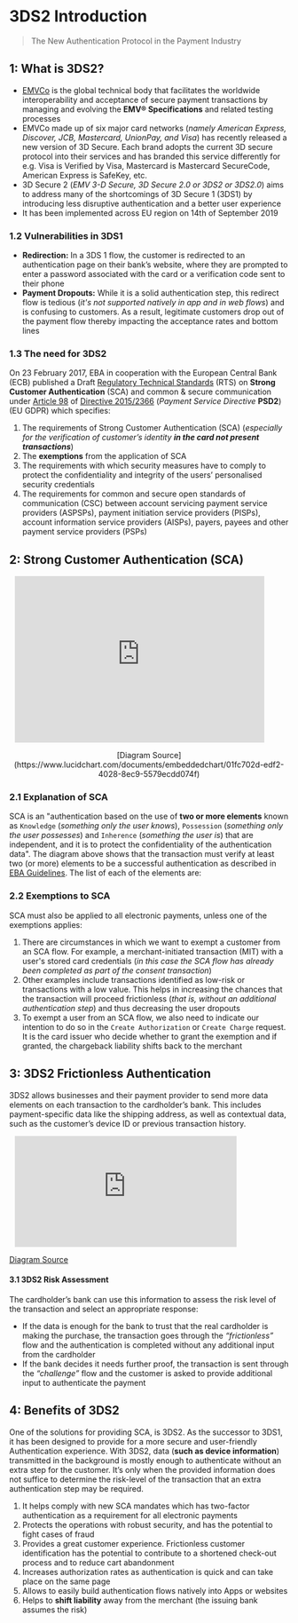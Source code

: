 # 3DS2 Introduction

>The New Authentication Protocol in the Payment Industry

## 1: What is 3DS2?

- [EMVCo](https://www.emvco.com/emv-technologies/3d-secure/) is the global technical body that facilitates the worldwide interoperability and acceptance of secure payment transactions by managing and evolving the **EMV® Specifications** and related testing processes
- EMVCo made up of six major card networks (*namely American Express, Discover, JCB, Mastercard, UnionPay, and Visa*) has recently released a new version of 3D Secure. Each brand adopts the current 3D secure protocol into their services and has branded this service differently for e.g. Visa is Verified by Visa, Mastercard is Mastercard SecureCode, American Express is SafeKey, etc.
- 3D Secure 2 (*EMV 3-D Secure, 3D Secure 2.0 or 3DS2 or 3DS2.0*) aims to address many of the shortcomings of 3D Secure 1 (3DS1) by introducing less disruptive authentication and a better user experience
- It has been implemented across EU region on 14th of September 2019

### 1.2 Vulnerabilities in 3DS1

- **Redirection:** In a 3DS 1 flow, the customer is redirected to an authentication page on their bank’s website, where they are prompted to enter a password associated with the card or a verification code sent to their phone
- **Payment Dropouts:** While it is a solid authentication step, this redirect flow is tedious (*it's not supported natively in app and in web flows*) and is confusing to customers. As a result, legitimate customers drop out of the payment flow thereby impacting the acceptance rates and bottom lines

### 1.3 The need for 3DS2
On 23 February 2017, EBA in cooperation with the European Central Bank (ECB) published a Draft [Regulatory Technical Standards](https://eba.europa.eu/documents/10180/1761863/Final+draft+RTS+on+SCA+and+CSC+under+PSD2+%28EBA-RTS-2017-02%29.pdf) (RTS) on **Strong Customer Authentication** (SCA) and common & secure communication under [Article 98](http://www.privacy-regulation.eu/en/article-98-review-of-other-union-legal-acts-on-data-protection-GDPR.htm) of [Directive 2015/2366](https://eur-lex.europa.eu/eli/dir/2015/2366/oj) (*Payment Service Directive* **PSD2**) (EU GDPR) which specifies:

1. The requirements of Strong Customer Authentication (SCA) (*especially for the verification of customer’s identity **in the card not present transactions***)
2. The **exemptions** from the application of SCA
3. The requirements with which security measures have to comply to protect the confidentiality and integrity of the users’ personalised security credentials
4. The requirements for common and secure open standards of communication (CSC) between account servicing payment service providers (ASPSPs), payment initiation service providers (PISPs), account information service providers (AISPs), payers, payees and other payment service providers (PSPs)

## 2: Strong Customer Authentication (SCA)

<p align="center"><div style="width: 450px; height: 300px; margin: 10px; position: relative;"><iframe allowfullscreen frameborder="0" style="width:450px; height:300px" src="https://www.lucidchart.com/documents/embeddedchart/01fc702d-edf2-4028-8ec9-5579ecdd074f" id="9EcxWS-ld~cA"></iframe></div></p>

<p align="center">[Diagram Source](https://www.lucidchart.com/documents/embeddedchart/01fc702d-edf2-4028-8ec9-5579ecdd074f)</p>

### 2.1 Explanation of SCA

SCA is an "authentication based on the use of **two or more elements** known as `Knowledge` (*something only the user knows*), `Possession` (*something only the user possesses*) and `Inherence` (*something the user is*) that are independent, and it is to protect the confidentiality of the authentication data". The diagram above shows that the transaction must verify at least two (or more) elements to be a successful authentication as described in [EBA Guidelines](https://eba.europa.eu/sites/default/documents/files/documents/10180/2622242/4bf4e536-69a5-44a5-a685-de42e292ef78/EBA%20Opinion%20on%20SCA%20elements%20under%20PSD2%20.pdf). The list of each of the elements are:

### 2.2 Exemptions to SCA
SCA must also be applied to all electronic payments, unless one of the exemptions applies:

1. There are circumstances in which we want to exempt a customer from an SCA flow. For example, a merchant-initiated transaction (MIT) with a user's stored card credentials (*in this case the SCA flow has already been completed as part of the consent transaction*)
2. Other examples include transactions identified as low-risk or transactions with a low value. This helps in increasing the chances that the transaction will proceed frictionless (*that is, without an additional authentication step*) and thus decreasing the user dropouts
3. To exempt a user from an SCA flow, we also need to indicate our intention to do so in the `Create Authorization` or `Create Charge` request. It is the card issuer who decide whether to grant the exemption and if granted, the chargeback liability shifts back to the merchant

## 3: 3DS2 Frictionless Authentication
3DS2 allows businesses and their payment provider to send more data elements on each transaction to the cardholder’s bank. This includes payment-specific data like the shipping address, as well as contextual data, such as the customer’s device ID or previous transaction history.

<div style="width: 400px; height: 200px; margin: 10px; position: relative;"><iframe allowfullscreen frameborder="0" style="width:400px; height:200px" src="https://www.lucidchart.com/documents/embeddedchart/002adeab-8afb-488f-b5da-ec931d05c1b0" id="LCcxcZK3Va-a"></iframe></div>

[Diagram Source](https://www.lucidchart.com/documents/embeddedchart/002adeab-8afb-488f-b5da-ec931d05c1b0)

#### 3.1 3DS2 Risk Assessment
The cardholder’s bank can use this information to assess the risk level of the transaction and select an appropriate response:

- If the data is enough for the bank to trust that the real cardholder is making the purchase, the transaction goes through the *“frictionless”* flow and the authentication is completed without any additional input from the cardholder
- If the bank decides it needs further proof, the transaction is sent through the *“challenge”* flow and the customer is asked to provide additional input to authenticate the payment

## 4: Benefits of 3DS2
One of the solutions for providing SCA, is 3DS2. As the successor to 3DS1, it has been designed to provide for a more secure and user-friendly Authentication experience. With 3DS2, data (**such as device information**) transmitted in the background is mostly enough to authenticate without an extra step for the customer. It’s only when the provided information does not suffice to determine the risk-level of the transaction that an extra authentication step may be required.

1. It helps comply with new SCA mandates which has two-factor authentication as a requirement for all electronic payments
2. Protects the operations with robust security, and has the potential to fight cases of fraud
3. Provides a great customer experience. Frictionless customer identification has the potential to contribute to a shortened check-out process and to reduce cart abandonment
4. Increases authorization rates as authentication is quick and can take place on the same page
5. Allows to easily build authentication flows natively into Apps or websites
6. Helps to **shift liability** away from the merchant (the issuing bank assumes the risk)
